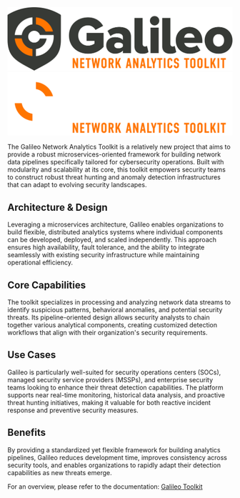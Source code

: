 ![galileo](img/gnat-light.png#gh-light-mode-only)
![galileo](img/gnat-dark.png#gh-dark-mode-only)


The Galileo Network Analytics Toolkit is a relatively new project that aims to provide a robust microservices-oriented framework for building network 
data pipelines specifically tailored for cybersecurity operations. Built with modularity and scalability at its core, this toolkit empowers security teams to construct robust threat hunting and anomaly detection infrastructures that can adapt to evolving security landscapes.


## Architecture & Design

Leveraging a microservices architecture, Galileo enables organizations to build flexible, distributed analytics systems where individual components can be developed, deployed, and scaled independently. This approach ensures high availability, fault tolerance, and the ability to integrate seamlessly with existing security infrastructure while maintaining operational efficiency.

## Core Capabilities

The toolkit specializes in processing and analyzing network data streams to identify suspicious patterns, behavioral anomalies, and potential security threats. Its pipeline-oriented design allows security analysts to chain together various analytical components, creating customized detection workflows that align with their organization's security requirements.

## Use Cases

Galileo is particularly well-suited for security operations centers (SOCs), managed security service providers (MSSPs), and enterprise security teams looking to enhance their threat detection capabilities. The platform supports near real-time monitoring, historical data analysis, and proactive threat hunting initiatives, making it valuable for both reactive incident response and preventive security measures.

## Benefits

By providing a standardized yet flexible framework for building analytics pipelines, Galileo reduces development time, improves consistency across security tools, and enables organizations to rapidly adapt their detection capabilities as new threats emerge.

For an overview, please refer to the documentation: [Galileo Toolkit](https://galileotoolkit.org/)


